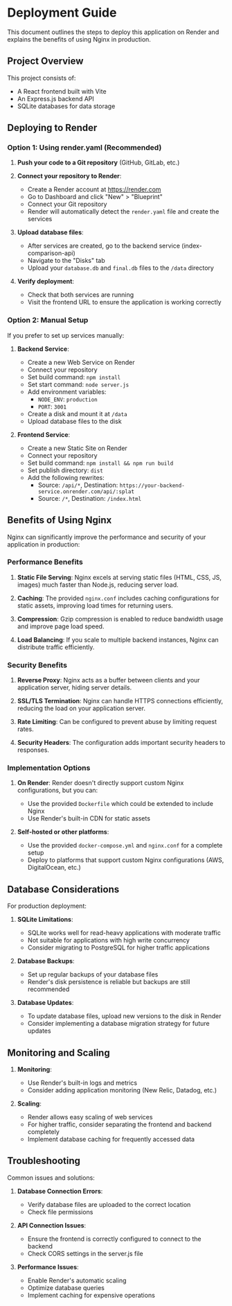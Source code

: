 # Deployment Guide

This document outlines the steps to deploy this application on Render and explains the benefits of using Nginx in production.

## Project Overview

This project consists of:
- A React frontend built with Vite
- An Express.js backend API
- SQLite databases for data storage

## Deploying to Render

### Option 1: Using render.yaml (Recommended)

1. **Push your code to a Git repository** (GitHub, GitLab, etc.)

2. **Connect your repository to Render**:
   - Create a Render account at https://render.com
   - Go to Dashboard and click "New" > "Blueprint"
   - Connect your Git repository
   - Render will automatically detect the `render.yaml` file and create the services

3. **Upload database files**:
   - After services are created, go to the backend service (index-comparison-api)
   - Navigate to the "Disks" tab
   - Upload your `database.db` and `final.db` files to the `/data` directory

4. **Verify deployment**:
   - Check that both services are running
   - Visit the frontend URL to ensure the application is working correctly

### Option 2: Manual Setup

If you prefer to set up services manually:

1. **Backend Service**:
   - Create a new Web Service on Render
   - Connect your repository
   - Set build command: `npm install`
   - Set start command: `node server.js`
   - Add environment variables:
     - `NODE_ENV`: `production`
     - `PORT`: `3001`
   - Create a disk and mount it at `/data`
   - Upload database files to the disk

2. **Frontend Service**:
   - Create a new Static Site on Render
   - Connect your repository
   - Set build command: `npm install && npm run build`
   - Set publish directory: `dist`
   - Add the following rewrites:
     - Source: `/api/*`, Destination: `https://your-backend-service.onrender.com/api/:splat`
     - Source: `/*`, Destination: `/index.html`

## Benefits of Using Nginx

Nginx can significantly improve the performance and security of your application in production:

### Performance Benefits

1. **Static File Serving**: Nginx excels at serving static files (HTML, CSS, JS, images) much faster than Node.js, reducing server load.

2. **Caching**: The provided `nginx.conf` includes caching configurations for static assets, improving load times for returning users.

3. **Compression**: Gzip compression is enabled to reduce bandwidth usage and improve page load speed.

4. **Load Balancing**: If you scale to multiple backend instances, Nginx can distribute traffic efficiently.

### Security Benefits

1. **Reverse Proxy**: Nginx acts as a buffer between clients and your application server, hiding server details.

2. **SSL/TLS Termination**: Nginx can handle HTTPS connections efficiently, reducing the load on your application server.

3. **Rate Limiting**: Can be configured to prevent abuse by limiting request rates.

4. **Security Headers**: The configuration adds important security headers to responses.

### Implementation Options

1. **On Render**: Render doesn't directly support custom Nginx configurations, but you can:
   - Use the provided `Dockerfile` which could be extended to include Nginx
   - Use Render's built-in CDN for static assets

2. **Self-hosted or other platforms**:
   - Use the provided `docker-compose.yml` and `nginx.conf` for a complete setup
   - Deploy to platforms that support custom Nginx configurations (AWS, DigitalOcean, etc.)

## Database Considerations

For production deployment:

1. **SQLite Limitations**:
   - SQLite works well for read-heavy applications with moderate traffic
   - Not suitable for applications with high write concurrency
   - Consider migrating to PostgreSQL for higher traffic applications

2. **Database Backups**:
   - Set up regular backups of your database files
   - Render's disk persistence is reliable but backups are still recommended

3. **Database Updates**:
   - To update database files, upload new versions to the disk in Render
   - Consider implementing a database migration strategy for future updates

## Monitoring and Scaling

1. **Monitoring**:
   - Use Render's built-in logs and metrics
   - Consider adding application monitoring (New Relic, Datadog, etc.)

2. **Scaling**:
   - Render allows easy scaling of web services
   - For higher traffic, consider separating the frontend and backend completely
   - Implement database caching for frequently accessed data

## Troubleshooting

Common issues and solutions:

1. **Database Connection Errors**:
   - Verify database files are uploaded to the correct location
   - Check file permissions

2. **API Connection Issues**:
   - Ensure the frontend is correctly configured to connect to the backend
   - Check CORS settings in the server.js file

3. **Performance Issues**:
   - Enable Render's automatic scaling
   - Optimize database queries
   - Implement caching for expensive operations